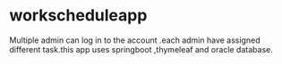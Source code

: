 # workscheduleapp
Multiple admin can log in to the account .each admin have assigned different task.this app uses springboot ,thymeleaf and oracle database.
